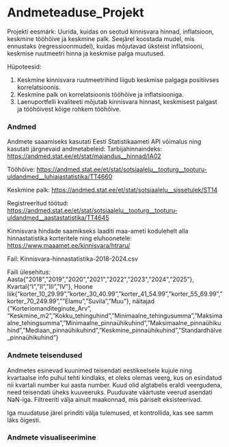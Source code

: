 # Andmeteaduse_Projekt

Projekti eesmärk: Uurida, kuidas on seotud kinnisvara hinnad, inflatsioon, keskmine tööhõive ja keskmine palk. Seejärel koostada mudel, mis ennustaks (regressioonmudel), kuidas mõjutavad üksteist inflatsiooni, keskmise ruutmeetri hinna ja keskmise palga muutused.

Hüpoteesid:

1. Keskmine kinnisvara ruutmeetrihind liigub keskmise palgaga positiivses korrelatsioonis.
2. Keskmine palk on korrelatsioonis tööhõive ja inflatsiooniga.
3. Laenuportfelli kvaliteeti mõjutab kinnisvara hinnast, keskmisest palgast ja tööhõivest kõige rohkem tööhõive.

### Andmed

Andmete saaamiseks kasutati Eesti Statistikaameti API võimalus ning kasutati järgnevaid andmetabeleid:
Tarbijahinnaindeks: https://andmed.stat.ee/et/stat/majandus__hinnad/IA02

Tööhõive: https://andmed.stat.ee/et/stat/sotsiaalelu__tooturg__tooturu-uldandmed__luhiajastatistika/TT4660

Keskmine palk: https://andmed.stat.ee/et/stat/sotsiaalelu__sissetulek/ST14

Registreeritud töötud:  https://andmed.stat.ee/et/stat/sotsiaalelu__tooturg__tooturu-uldandmed__aastastatistika/TT4645

Kinnisvara hindade saamikseks laaditi maa-ameti kodulehelt alla hinnastatistika korteritele ning eluhoonetele:
https://www.maaamet.ee/kinnisvara/htraru/

Fail: Kinnisvara-hinnastatistika-2018-2024.csv

Faili ülesehitus: 
Aasta{"2018","2019","2020","2021","2022","2023","2024",”2025”}, Kvartal{“I”,”II”,”III”,”IV”}, Hoone liik{“korter_10_29.99”,”korter_30_40.99”,”korter_41_54.99”,”korter_55_69.99”,”korter_70_249.99”,””Elamu”,”Suvila”,”Muu”}, näitajad {“Korteriomanditeginute_Arv”, “Keskmine_m2”,”Kokku_tehinguhind”,”Minimaalne_tehingusumma”,”Maksimaalne_tehingsumma”,”Minimaalne_pinnaühikuhind”,”Maksimaalne_pinnaühikuhind”,”Mediaan_pinnaühikuhind”,”Keskmine_pinnaühikuhind”,”Standardhälve_pinnaühikuhind”} 


### Andmete teisendused
Andmetes esinevad kuunimed teisendati eestikeelsele kujule ning kvartaalse info puhul tehti kindlaks, et oleks olemas veerg, kus on esindatud nii kvartali number kui aasta number. 
Kuud olid algtabelis eraldi veergudena, need teisendati üheks kuuveeruks.
Puuduvate väärtuste veerud asendati NaN-iga.
Filtreeriti välja ainult maakonnad, mis päriselt eksisteerivad. 

Iga muudatuse järel prinditi välja tulemused, et kontrollida, kas see samm läks õigesti. 


### Andmete visualiseerimine

